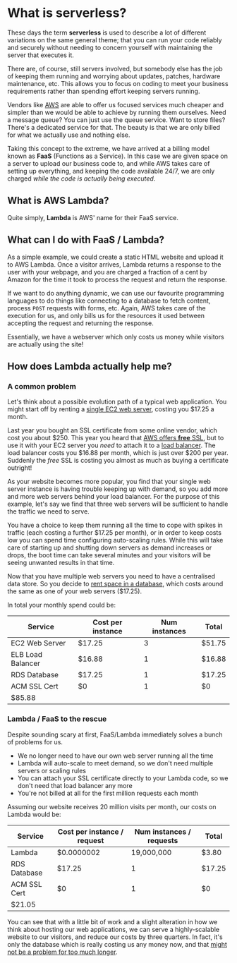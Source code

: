 # What is serverless?

These days the term **serverless** is used to describe a lot of different variations on the same general theme; that you
can run your code reliably and securely without needing to concern yourself with maintaining the server that executes it.

There are, of course, still servers involved, but somebody else has the job of keeping them running and worrying about 
updates, patches, hardware maintenance, etc. This allows you to focus on coding to meet your business requirements rather 
than spending effort keeping servers running.

Vendors like [AWS](https://aws.amazon.com) are able to offer us focused services much cheaper and simpler than we would be able to achieve by 
running them ourselves. Need a message queue? You can just use the queue service. Want to store files? There's a dedicated 
service for that. The beauty is that we are only billed for what we actually use and nothing else.

Taking this concept to the extreme, we have arrived at a billing model known as **FaaS** (Functions as a Service). In this
case we are given space on a server to upload our business code to, and while AWS takes care of setting up everything,
and keeping the code available 24/7, we are only charged _while the code is actually being executed_.

## What is AWS Lambda?

Quite simply, **Lambda** is AWS' name for their FaaS service.

## What can I do with FaaS / Lambda?

As a simple example, we could create a static HTML website and upload it to AWS Lambda. Once a visitor arrives, Lambda 
returns a response to the user with your webpage, and you are charged a fraction of a cent by Amazon for the time it took
to process the request and return the response.

If we want to do anything dynamic, we can use our favourite programming languages to do things like connecting to a database
to fetch content, process `POST` requests with forms, etc. Again, AWS takes care of the execution for us, and only bills
us for the resources it used between accepting the request and returning the response.

Essentially, we have a webserver which only costs us money while visitors are actually using the site!

## How does Lambda actually help me?

### A common problem

Let's think about a possible evolution path of a typical web application. You might start off by renting a 
[single EC2 web server](https://aws.amazon.com/ec2/), costing you $17.25 a month.

Last year you bought an SSL certificate from some online vendor, which cost you about $250. This year you heard that 
[AWS offers **free** SSL](https://aws.amazon.com/certificate-manager/), but to use it with your EC2 server you _need_ to
attach it to a [load balancer](https://aws.amazon.com/ec2/). The load balancer costs you $16.88 per month, which is 
just over $200 per year. Suddenly the _free_ SSL is costing you almost as much as buying a certificate outright!

As your website becomes more popular, you find that your single web server instance is having trouble keeping up with demand,
so you add more and more web servers behind your load balancer. For the purpose of this example, let's say we find that 
three web servers will be sufficient to handle the traffic we need to serve.

You have a choice to keep them running all the time to cope with spikes in traffic (each costing a further $17.25 per month),
 or in order to keep costs low you can spend time configuring auto-scaling rules. While this will take care of starting 
 up and shutting down servers as demand increases or drops, the boot time can take several minutes and your visitors 
 will be seeing unwanted results in that time.

Now that you have multiple web servers you need to have a centralised data store. So you decide to 
[rent space in a database](https://aws.amazon.com/rds/), which costs around the same as one of your web servers ($17.25).

 
 In total your monthly spend could be:
 
 <table class="table table-striped">
     <thead>
         <tr>
             <th>Service</th>
             <th class="text-right">Cost per instance</th>
             <th class="text-right">Num instances</th>
             <th class="text-right">Total</th> 
         </tr>
     </thead>
     <tbody>
        <tr>
            <td>EC2 Web Server</td>
            <td class="text-right">$17.25</td>
            <td class="text-right">3</td>
            <td class="text-right">$51.75</td>
        </tr>
        <tr>
            <td>ELB Load Balancer</td>
            <td class="text-right">$16.88</td>
            <td class="text-right">1</td>
            <td class="text-right">$16.88</td>
        </tr>
        <tr>
            <td>RDS Database</td>
            <td class="text-right">$17.25</td>
            <td class="text-right">1</td>
            <td class="text-right">$17.25</td>
        </tr>
        <tr>
            <td>ACM SSL Cert</td>
            <td class="text-right">$0</td>
            <td class="text-right">1</td>
            <td class="text-right">$0</td>
        </tr>
        <tr>
            <td class="text-right" colspan="4">$85.88</td>
        </tr>  
     </tbody>
 </table>
 
 ### Lambda / FaaS to the rescue

Despite sounding scary at first, FaaS/Lambda immediately solves a bunch of problems for us.

- We no longer need to have our own web server running all the time
- Lambda will auto-scale to meet demand, so we don't need multiple servers or scaling rules
- You can attach your SSL certificate directly to your Lambda code, so we don't need that load balancer any more
- You're not billed at all for the first million requests each month

Assuming our website receives 20 million visits per month, our costs on Lambda would be:

<table class="table table-striped">
     <thead>
         <tr>
             <th>Service</th>
             <th class="text-right">Cost per instance / request</th>
             <th class="text-right">Num instances / requests</th>
             <th class="text-right">Total</th> 
         </tr>
     </thead>
     <tbody>
        <tr>
            <td>Lambda</td>
            <td class="text-right">$0.0000002</td>
            <td class="text-right">19,000,000</td>
            <td class="text-right">$3.80</td>
        </tr>
        <tr>
            <td>RDS Database</td>
            <td class="text-right">$17.25</td>
            <td class="text-right">1</td>
            <td class="text-right">$17.25</td>
        </tr>
        <tr>
            <td>ACM SSL Cert</td>
            <td class="text-right">$0</td>
            <td class="text-right">1</td>
            <td class="text-right">$0</td>
        </tr>
        <tr>
            <td class="text-right" colspan="4">$21.05</td>
        </tr>  
     </tbody>
 </table>
 
 You can see that with a little bit of work and a slight alteration in how we think about hosting our web applications,
 we can serve a highly-scalable website to our visitors, and reduce our costs by three quarters. In fact, it's only 
 the database which is really costing us any money now, and that [might not be a problem for too much longer](https://aws.amazon.com/rds/aurora/serverless/).
  
